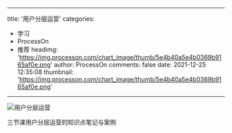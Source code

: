 
---
title: '用户分层运营'
categories: 
 - 学习
 - ProcessOn
 - 推荐
headimg: 'https://img.processon.com/chart_image/thumb/5e4b40a5e4b0369b9165af0e.png'
author: ProcessOn
comments: false
date: 2021-12-25 12:35:08
thumbnail: 'https://img.processon.com/chart_image/thumb/5e4b40a5e4b0369b9165af0e.png'
---

<div>   
<img class="thumb" alt="用户分层运营" src="https://img.processon.com/chart_image/thumb/5e4b40a5e4b0369b9165af0e.png" referrerpolicy="no-referrer">
<p>三节课用户分层运营的知识点笔记与案例</p>  
</div>
            